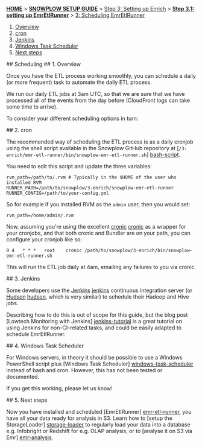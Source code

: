 <a name="top" />

[**HOME**](Home) > [**SNOWPLOW SETUP GUIDE**](Setting-up-Snowplow) > [Step 3: Setting up Enrich](Setting-up-enrich) > [**Step 3.1: setting up EmrEtlRunner**](Setting-up-EmrEtlRunner) > [3: Scheduling EmrEtlRunner](2-Scheduling-EmrEtlRunner)

1. [Overview](#scheduling-overview)
2. [cron](#cron)
3. [Jenkins](#jenkins)
4. [Windows Task Scheduler](#windows)
5. [Next steps](#next-steps)

<a name="scheduling"/>
## Scheduling

<a name="scheduling-overview"/>
## 1. Overview

Once you have the ETL process working smoothly, you can schedule a daily
(or more frequent) task to automate the daily ETL process.

We run our daily ETL jobs at 3am UTC, so that we are sure that we have
processed all of the events from the day before (CloudFront logs can
take some time to arrive).

To consider your different scheduling options in turn:

<a name="cron"/>
## 2. cron

The recommended way of scheduling the ETL process is as a daily cronjob using the 
shell script available in the Snowplow GitHub repository at 
[`/3-enrich/emr-etl-runner/bin/snowplow-emr-etl-runner.sh`] [bash-script].

You need to edit this script and update the three variables:

    rvm_path=/path/to/.rvm # Typically in the $HOME of the user who installed RVM
    RUNNER_PATH=/path/to/snowplow/3-enrich/snowplow-emr-etl-runner
    RUNNER_CONFIG=/path/to/your-config.yml

So for example if you installed RVM as the `admin` user, then you would set:

    rvm_path=/home/admin/.rvm

Now, assuming you're using the excellent [cronic] [cronic] as a wrapper for 
your cronjobs, and that both cronic and Bundler are on your path, you can 
configure your cronjob like so:

    0 4   * * *   root    cronic /path/to/snowplow/3-enrich/bin/snowplow-emr-etl-runner.sh

This will run the ETL job daily at 4am, emailing any failures to you via cronic.

<a name="jenkins"/>
## 3. Jenkins

Some developers use the [Jenkins] [jenkins] continuous integration server (or
[Hudson] [hudson], which is very similar) to schedule their Hadoop and Hive jobs.

Describing how to do this is out of scope for this guide, but the blog post
[Lowtech Monitoring with Jenkins] [jenkins-tutorial] is a great tutorial on using
Jenkins for non-CI-related tasks, and could be easily adapted to schedule
EmrEtlRunner.

<a name="windows"/>
## 4. Windows Task Scheduler

For Windows servers, in theory it should be possible to use a Windows PowerShell
script plus [Windows Task Scheduler] [windows-task-scheduler] instead of bash and cron. However, this has not been tested or documented.

If you get this working, please let us know!

<a name="next-steps" />
## 5. Next steps

Now you have installed and scheduled [EmrEtlRunner] [emr-etl-runner], you have all your data ready for analysis in S3. Learn how to [setup the StorageLoader] [storage-loader] to regularly load your data into a database e.g. Infobright or Redshift for e.g. OLAP analysis, or to [analyse it on S3 via Emr] [emr-analysis].


[emr-etl-runner]: https://github.com/snowplow/snowplow/tree/master/3-enrich/emr-etl-runner
[hive-etl]: https://github.com/snowplow/snowplow/tree/master/3-enrich/hive-etl
[trackers]: https://github.com/snowplow/snowplow/tree/master/1-trackers
[collectors]: https://github.com/snowplow/snowplow/tree/master/2-collectors
[getting-started]: http://snowplowanalytics.com/product/get-started.html

[git-install]: http://git-scm.com/book/en/Getting-Started-Installing-Git
[ruby-install]: http://www.ruby-lang.org/en/downloads/
[nokogiri-install]: http://nokogiri.org/tutorials/installing_nokogiri.html
[rubygems-install]: http://docs.rubygems.org/read/chapter/3

[config-yml]: https://github.com/snowplow/snowplow/blob/master/3-enrich/emr-etl-runner/config/config.yml
[bash-script]: https://github.com/snowplow/snowplow/blob/master/3-enrich/emr-etl-runner/bin/snowplow-emr-etl-runner.sh

[cronic]: http://habilis.net/cronic/
[jenkins]: http://jenkins-ci.org/
[hudson]: http://hudson-ci.org/
[jenkins-tutorial]: http://blog.lusis.org/blog/2012/01/23/lowtech-monitoring-with-jenkins/
[windows-task-scheduler]: http://en.wikipedia.org/wiki/Windows_Task_Scheduler#Task_Scheduler_2.0

[storage-loader]: https://github.com/snowplow/snowplow/wiki/Setting-up-Snowplow#wiki-step4
[emr-analysis]: https://github.com/snowplow/snowplow/wiki/Setting-up-Snowplow#wiki-step5
